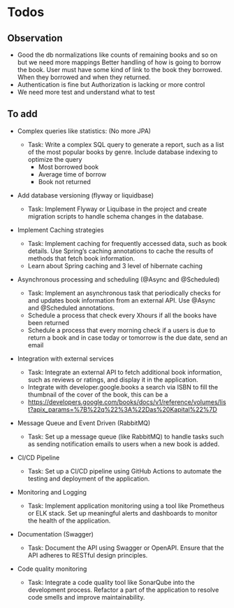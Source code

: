# Todos

## Observation
- Good the db normalizations like counts of remaining books and so on but we need more mappings
Better handling of how is going to borrow the book. 
User must have some kind of link to the book they borrowed. When they borrowed and when they returned.
- Authentication is fine but Authorization is lacking or more control
- We need more test and understand what to test
## To add

- Complex queries like statistics: (No more JPA)
  -  Task: Write a complex SQL query to generate a report, such as a list of the most popular books by genre. Include database indexing to optimize the query
        - Most borrowed book
        - Average time of borrow
        - Book not returned


- Add database versioning (flyway or liquidbase)
  - Task: Implement Flyway or Liquibase in the project and create migration scripts to handle schema changes in the database.
- Implement Caching strategies
  - Task: Implement caching for frequently accessed data, such as book details. Use Spring’s caching annotations to cache the results of methods that fetch book information.
  - Learn about Spring caching and 3 level of hibernate caching
- Asynchronous processing and scheduling (@Async and @Scheduled)
  - Task: Implement an asynchronous task that periodically checks for and updates book information from an external API. Use @Async and @Scheduled annotations.
  - Schedule a process that check every Xhours if all the books have been returned
  - Schedule a process that every morning check if a users is due to return a book and in case today or tomorrow is the due date, send an email
- Integration with external services
  - Task: Integrate an external API to fetch additional book information, such as reviews or ratings, and display it in the application.
  - Integrate with developer.google.books a search via ISBN to fill the thumbnail of the cover of the book, this can be a 
  - https://developers.google.com/books/docs/v1/reference/volumes/list?apix_params=%7B%22q%22%3A%22Das%20Kapital%22%7D
- Message Queue and Event Driven (RabbitMQ)
  - Task: Set up a message queue (like RabbitMQ) to handle tasks such as sending notification emails to users when a new book is added.
- CI/CD Pipeline
  - Task: Set up a CI/CD pipeline using GitHub Actions to automate the testing and deployment of the application.
- Monitoring and Logging
  - Task: Implement application monitoring using a tool like Prometheus or ELK stack. Set up meaningful alerts and dashboards to monitor the health of the application.
- Documentation (Swagger)
  - Task: Document the API using Swagger or OpenAPI. Ensure that the API adheres to RESTful design principles.
- Code quality monitoring
  - Task: Integrate a code quality tool like SonarQube into the development process. Refactor a part of the application to resolve code smells and improve maintainability.
